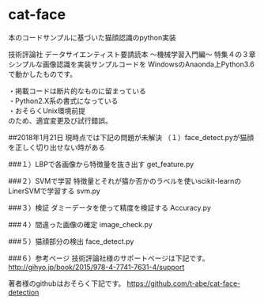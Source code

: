 # cat-face
本のコードサンプルに基づいた猫顔認識のpython実装

技術評論社 データサイエンティスト要請読本 ～機械学習入門編～
特集４の３章　シンプルな画像認識を実装サンプルコードを
WindowsのAnaonda上Python3.6で動かしたものです。

・掲載コードは断片的なものに留まっている  
・Python2.X系の書式になっている  
・おそらくUnix環境前提  
のため、適宜変更及び試行錯誤。

##2018年1月21日
現時点では下記の問題が未解決 
（１）face_detect.pyが猫顔を正しく切り出せない時がある

###１）LBPで各画像から特徴量を抜き出す
get_feature.py

###２）SVMで学習
特徴量とそれが猫か否かのラベルを使いscikit-learnのLinerSVMで学習する
svm.py

###３）検証
ダミーデータを使って精度を検証する
Accuracy.py  

###４）間違った画像の確定
image_check.py

###５）猫顔部分の検出
face_detect.py

###６）参考ページ
技術評論社様のサポートページは下記です。
http://gihyo.jp/book/2015/978-4-7741-7631-4/support

著者様のgithubはおそらく下記です。
https://github.com/t-abe/cat-face-detection

